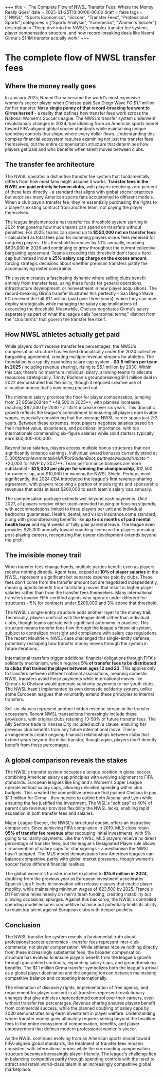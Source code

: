 +++
title = 'The Complete Flow of NWSL Transfer Fees: Where the Money Really Goes'
date = 2025-01-25T10:00:00-06:00
draft = false
tags = ["NWSL", "Sports Economics", "Soccer", "Transfer Fees", "Professional Sports"]
categories = ["Sports Analysis", "Economics", "Women's Soccer"]
description = "Deep dive into the NWSL's complex transfer fee system, player compensation structure, and how record-breaking deals like Naomi Girma's $1.1M transfer actually work"
+++

# The complete flow of NWSL transfer fees

## Where the money really goes

In January 2025, Naomi Girma became the world's most expensive women's soccer player when Chelsea paid San Diego Wave FC $1.1 million for her transfer. **Not a single penny of that record-breaking fee went to Girma herself** - a reality that defines how transfer fees work across the National Women's Soccer League. The NWSL's transfer system underwent revolutionary changes in 2024, transitioning from an American sports model toward FIFA-aligned global soccer standards while maintaining unique spending controls that shape where every dollar flows. Understanding this complex financial ecosystem requires examining not just the transfer fees themselves, but the entire compensation structure that determines how players get paid and who benefits when talent moves between clubs.

## The transfer fee architecture

The NWSL operates a distinctive transfer fee system that fundamentally differs from how most fans might assume it works. **Transfer fees in the NWSL are paid entirely between clubs**, with players receiving zero percent of these fees directly - a standard that aligns with global soccer practices but surprises many American sports fans accustomed to different models. When a club pays a transfer fee, they're essentially purchasing the rights to a player's existing contract from another team, not paying the player themselves.

The league implemented a net transfer fee threshold system starting in 2024 that governs how much teams can spend on transfers without penalties. For 2025, teams can spend up to **$550,000 net on transfer fees** - calculated as total fees paid for incoming players minus fees received for outgoing players. This threshold increases by 10% annually, reaching $605,000 in 2026 and continuing to grow throughout the current collective bargaining agreement. Teams exceeding this threshold don't face a hard cap but instead incur a **25% salary cap charge on the excess amount**, forcing strategic decisions about whether premium transfers justify the accompanying roster constraints.

This system creates a fascinating dynamic where selling clubs benefit entirely from transfer fees, using these funds for general operations, infrastructure development, or reinvestment in new player acquisitions. The record-breaking Girma transfer illustrates this perfectly - San Diego Wave FC received the full $1.1 million (paid over three years), which they can now deploy strategically while managing the salary cap implications of exceeding the threshold. Meanwhile, Chelsea negotiates Girma's salary separately as part of what the league calls "personnel terms," distinct from the "club terms" that govern the transfer fee itself.

## How NWSL athletes actually get paid

While players don't receive transfer fee percentages, the NWSL's compensation structure has evolved dramatically under the 2024 collective bargaining agreement, creating multiple revenue streams for athletes. The foundation is a rapidly expanding salary cap system - **$3.5 million per team in 2025** (including revenue sharing), rising to $5.1 million by 2030. Within this cap, there's no maximum individual salary, allowing teams to allocate resources strategically. Trinity Rodman's groundbreaking $1.1 million deal in 2022 demonstrated this flexibility, though it required creative use of allocation money that's now being phased out.

The minimum salary provides the floor for player compensation, jumping from $37,856 in 2024 to **$48,500 in 2025**, with planned increases reaching $82,500 by 2030 - a 135% increase over six years. This dramatic growth reflects the league's commitment to ensuring all players earn livable wages, especially considering that the average NWSL career spans just 2-3 years. Between these extremes, most players negotiate salaries based on their market value, experience, and positional importance, with top internationals commanding six-figure salaries while solid starters typically earn $60,000-100,000.

Beyond base salaries, players access multiple bonus structures that can significantly enhance earnings. Individual award bonuses currently stand at $5,000 for achievements like MVP or Golden Boot, but these will quadruple to **$20,000 for MVP by 2027**. Team performance bonuses are more substantial - **$25,000 per player for winning the championship**, $12,500 for runners-up, and $10,000 for winning the NWSL Shield. Perhaps most significantly, the 2024 CBA introduced the league's first revenue-sharing agreement, with players receiving a portion of media rights and sponsorship revenues that adds at least $200,000 to each team's salary cap annually.

The compensation package extends well beyond cash payments. Until 2027, all players receive either team-provided housing or housing stipends, with accommodations limited to three players per unit and individual bedrooms guaranteed. Health, dental, and vision insurance come standard, along with groundbreaking benefits like **up to six months of paid mental health leave** and eight weeks of fully paid parental leave. The league even provides $25,000 annually toward coaching licensure for players pursuing post-playing careers, recognizing that career development extends beyond the pitch.

## The invisible money trail

When transfer fees change hands, multiple parties benefit even as players receive nothing directly. Agent fees, capped at **10% of player salaries** in the NWSL, represent a significant but separate expense paid by clubs. These fees don't come from the transfer amount but are negotiated independently, meaning agents benefit from facilitating moves that result in higher player salaries rather than from the transfer fees themselves. Many international transfers involve FIFA-certified agents who operate under different fee structures - 5% for contracts under $200,000 and 3% above that threshold.

The NWSL's single-entity structure adds another layer to the money trail. Technically, players contract with the league itself rather than individual clubs, though teams operate with significant autonomy in practice. This structure means transfer fees flow through the league's financial system, subject to centralized oversight and compliance with salary cap regulations. The recent Moultrie v. NWSL case challenged this single-entity defense, potentially reshaping how transfer money moves through the system in future iterations.

International transfers trigger additional financial obligations through FIFA's solidarity mechanism, which requires **5% of transfer fees to be distributed to clubs that trained the player between ages 12 and 23**. This applies only to transfers between different national associations, meaning domestic NWSL transfers avoid these payments while international moves like Girma's to Chelsea would generate solidarity payments to her youth clubs. The NWSL hasn't implemented its own domestic solidarity system, unlike some European leagues that voluntarily extend these principles to internal transfers.

Sell-on clauses represent another hidden revenue stream in the transfer ecosystem. Recent NWSL transactions increasingly include these provisions, with original clubs retaining 10-50% of future transfer fees. The Ally Sentnor trade to Kansas City included such a clause, ensuring her previous club benefits from any future international move. These arrangements create ongoing financial relationships between clubs that extend years beyond the initial transfer, though again, players don't directly benefit from these percentages.

## A global comparison reveals the stakes

The NWSL's transfer system occupies a unique position in global soccer, combining American salary cap principles with evolving alignment to FIFA standards. European leagues like England's Women's Super League operate without salary caps, allowing unlimited spending within club budgets. This created the competitive pressure that pushed Chelsea to pay $1.1 million for Girma - they needed to outbid both Arsenal and Lyon while ensuring the fee justified the investment. The WSL's "soft cap" at 40% of parent club revenues provides flexibility the NWSL lacks, enabling rapid escalation in both transfer fees and salaries.

Major League Soccer, the NWSL's structural cousin, offers an instructive comparison. Since achieving FIFA compliance in 2019, MLS clubs retain **95% of transfer fee revenue** after recouping initial investments, with 5% going to solidarity payments. Like the NWSL, MLS players receive no direct percentage of transfer fees, but the league's Designated Player rule allows circumvention of salary caps for star signings - a mechanism the NWSL hasn't adopted. The MLS model demonstrates how American leagues can balance competitive parity with global market pressures, though women's soccer faces different financial realities.

The global women's transfer market exploded to **$15.6 million in 2024**, doubling from the previous year as European investment accelerates. Spanish Liga F leads in innovation with release clauses that enable player mobility, while maintaining minimum wages of €23,500 by 2025. France's D1 Féminine relies heavily on men's team funding, creating instability but allowing occasional splurges. Against this backdrop, the NWSL's controlled spending model ensures competitive balance but potentially limits its ability to retain top talent against European clubs with deeper pockets.

## Conclusion

The NWSL transfer fee system reveals a fundamental truth about professional soccer economics - transfer fees represent inter-club commerce, not player compensation. While athletes receive nothing directly from these increasingly substantial fees, the broader compensation structure has evolved to ensure players benefit from the league's growth through guaranteed contracts, expanding salary caps, and groundbreaking benefits. The $1.1 million Girma transfer symbolizes both the league's arrival as a global player destination and the ongoing tension between maintaining competitive balance and competing internationally.

The elimination of discovery rights, implementation of free agency, and requirement for player consent in all transfers represent revolutionary changes that give athletes unprecedented control over their careers, even without transfer fee percentages. Revenue sharing ensures players benefit from commercial success, while the planned doubling of salary caps by 2030 demonstrates long-term investment in player welfare. Understanding where transfer money goes ultimately requires seeing beyond the headline fees to the entire ecosystem of compensation, benefits, and player empowerment that defines modern professional women's soccer.

As the NWSL continues evolving from an American sports model toward FIFA-aligned global standards, the treatment of transfer fees remains consistent with international norms while the surrounding compensation structure becomes increasingly player-friendly. The league's challenge lies in balancing competitive parity through spending controls with the need to attract and retain world-class talent in an increasingly competitive global marketplace.